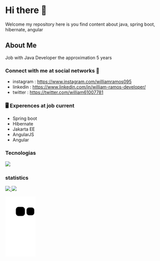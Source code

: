 # Hi there 👋
Welcome my repository here is you find content about java, spring boot, hibernate, angular
## About Me
Job with Java Developer the approximation 5 years 

### Connect with me at social networks 🤝
- instagram : https://www.instagram.com/williamramos095
- linkedin : https://www.linkedin.com/in/william-ramos-developer/
- twitter : https://twitter.com/william61007781
### 🖥 Experences at job current 
- Spring boot
- Hibernate
- Jakarta EE
- AngularJS
- Angular

### Tecnologias
<img src="https://cdn.jsdelivr.net/gh/devicons/devicon/icons/java/java-original.svg" width="45px" heigth="45px" />

### statistics
<div>
<a href="https://github.com/williamcostaramos">
<img height="180em" src="https://github-readme-stats.vercel.app/api/top-langs/?username=williamcostaramos&layout=compact&langs_count=7&theme=dracula"/>
<img height="180em" src="https://github-readme-stats.vercel.app/api?username=williamcostaramos&show_icons=true&theme=dracula&include_all_commits=true&count_private=true"/>
</div>

![snake gif](https://github.com/williamcostaramos/williamcostaramos/blob/output/github-contribution-grid-snake.svg)


